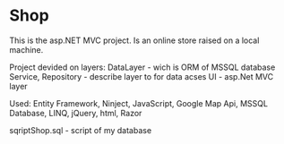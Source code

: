 # Shop
This is the asp.NET MVC project.
Is an online store raised on a local machine.

Project devided on layers:
DataLayer - wich is ORM of MSSQL database
Service, Repository - describe layer to for data acses
UI - asp.Net MVC layer

Used: Entity Framework, Ninject, JavaScript, Google Map Api, MSSQL Database, LINQ, jQuery, html, Razor

sqriptShop.sql - script of my database
